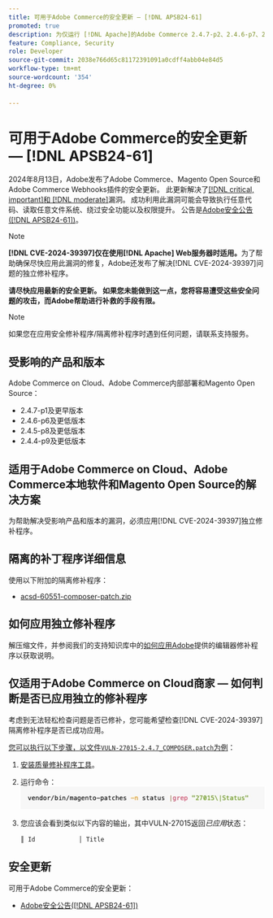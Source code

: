 ```yaml
---
title: 可用于Adobe Commerce的安全更新 — [!DNL APSB24-61]
promoted: true
description: 为仅运行 [!DNL Apache]的Adobe Commerce 2.4.7-p2、2.4.6-p7、2.4.5-p9、2.4.4-p10及更早版本实例应用隔离修补程序以修复 [!DNL CVE-2024-39397] 。
feature: Compliance, Security
role: Developer
source-git-commit: 2038e766d65c81172391091a0cdff4abb04e84d5
workflow-type: tm+mt
source-wordcount: '354'
ht-degree: 0%

---
```


# 可用于Adobe Commerce的安全更新 — [!DNL APSB24-61]

2024年8月13日，Adobe发布了Adobe Commerce、Magento Open Source和Adobe Commerce Webhooks插件的安全更新。
此更新解决了[[!DNL critical, important]和 [!DNL moderate]](https://helpx.adobe.com/security/severity-ratings.html)漏洞。 成功利用此漏洞可能会导致执行任意代码、读取任意文件系统、绕过安全功能以及权限提升。 公告是[Adobe安全公告([!DNL APSB24-61])](https://helpx.adobe.com/security/products/magento/apsb24-61.html)。

>[!NOTE]
>
>**[!DNL CVE-2024-39397]仅在使用[!DNL Apache] Web服务器时适用。**&#x200B;为了帮助确保尽快应用此漏洞的修复，Adobe还发布了解决[!DNL CVE-2024-39397]问题的独立修补程序。

**请尽快应用最新的安全更新。 如果您未能做到这一点，您将容易遭受这些安全问题的攻击，而Adobe帮助进行补救的手段有限。**

>[!NOTE]
>
>如果您在应用安全修补程序/隔离修补程序时遇到任何问题，请联系支持服务。

## 受影响的产品和版本

Adobe Commerce on Cloud、Adobe Commerce内部部署和Magento Open Source：

* 2.4.7-p1及更早版本
* 2.4.6-p6及更低版本
* 2.4.5-p8及更低版本
* 2.4.4-p9及更低版本

## 适用于Adobe Commerce on Cloud、Adobe Commerce本地软件和Magento Open Source的解决方案

为帮助解决受影响产品和版本的漏洞，必须应用[!DNL CVE-2024-39397]独立修补程序。

## 隔离的补丁程序详细信息

使用以下附加的隔离修补程序：

* [acsd-60551-composer-patch.zip](assets/acsd-60551-composer-patch.zip)

## 如何应用独立修补程序

解压缩文件，并参阅我们的支持知识库中的[如何应用Adobe](https://experienceleague.adobe.com/docs/commerce-knowledge-base/kb/how-to/how-to-apply-a-composer-patch-provided-by-magento.html)提供的编辑器修补程序以获取说明。

## 仅适用于Adobe Commerce on Cloud商家 — 如何判断是否已应用独立的修补程序

考虑到无法轻松检查问题是否已修补，您可能希望检查[!DNL CVE-2024-39397]隔离修补程序是否已成功应用。

<u>您可以执行以下步骤，以文件`VULN-27015-2.4.7_COMPOSER.patch`为例</u>：

1. [安装质量修补程序工具](https://experienceleague.adobe.com/docs/commerce-operations/tools/quality-patches-tool/usage.html)。
1. 运行命令： <br>
   ![cve-2024-34102-tell-if-patch-applied-code](assets/cve-2024-34102-tell-if-patch-applied-code.png)
1. 您应该会看到类似以下内容的输出，其中VULN-27015返回&#x200B;*已应用*&#x200B;状态：

   ```bash
   ║ Id            │ Title                                                        │ Category        │ Origin                 │ Status      │ Details                                          ║ ║ N/A           │ ../m2-hotfixes/VULN-27015-2.4.7_COMPOSER_patch.patch      │ Other           │ Local                  │ Applied     │ Patch type: Custom                                
   ```

<!-- For Step 2:
     ```bash
    vendor/bin/magento-patches -n status |grep "27015\|Status"
     ```
-->

## 安全更新

可用于Adobe Commerce的安全更新：

* [Adobe安全公告([!DNL APSB24-61])](https://helpx.adobe.com/security/products/magento/apsb24-61.html)
